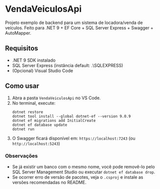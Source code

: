 # VendaVeiculosApi

Projeto exemplo de backend para um sistema de locadora/venda de veículos.
Feito para .NET 9 + EF Core + SQL Server Express + Swagger + AutoMapper.

## Requisitos
- .NET 9 SDK instalado
- SQL Server Express (instância default: .\SQLEXPRESS)
- (Opcional) Visual Studio Code

## Como usar

1. Abra a pasta `VendaVeiculosApi` no VS Code.
2. No terminal, execute:
   ```
   dotnet restore
   dotnet tool install --global dotnet-ef --version 9.0.9
   dotnet ef migrations add InitialCreate
   dotnet ef database update
   dotnet run
   ```
3. O Swagger ficará disponível em: `https://localhost:7243` (ou `http://localhost:5243`)

### Observações
- Se já existir um banco com o mesmo nome, você pode removê-lo pelo SQL Server Management Studio ou executar `dotnet ef database drop`.
- Se ocorrer erro de versão de pacotes, veja o `.csproj` e instale as versões recomendadas no README.

